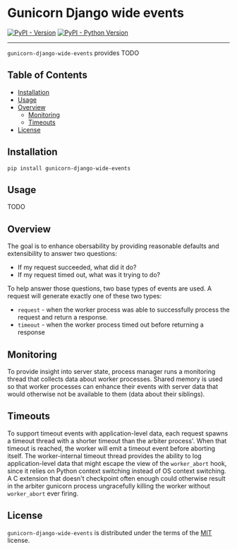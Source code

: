 # Gunicorn Django wide events

[![PyPI - Version](https://img.shields.io/pypi/v/gunicorn-django-wide-events.svg)](https://pypi.org/project/gunicorn-django-wide-events)
[![PyPI - Python Version](https://img.shields.io/pypi/pyversions/gunicorn-django-wide-events.svg)](https://pypi.org/project/gunicorn-django-wide-events)

-----

`gunicorn-django-wide-events` provides TODO

## Table of Contents

- [Installation](#installation)
- [Usage](#usage)
- [Overview](#overview)
  * [Monitoring](#monitoring)
  * [Timeouts](#timeouts)
- [License](#license)

## Installation

```console
pip install gunicorn-django-wide-events
```

## Usage

TODO

## Overview

The goal is to enhance obersability by providing reasonable defaults and extensibility to answer two questions:

* If my request succeeded, what did it do?
* If my request timed out, what was it trying to do?

To help answer those questions, two base types of events are used. A request will generate exactly one of these two types:

* `request` - when the worker process was able to successfully process the request and return a response.
* `timeout` - when the worker process timed out before returning a response

## Monitoring

To provide insight into server state, process manager runs a monitoring thread that collects data about worker processes. Shared memory is used so that worker processes can enhance their events with server data that would otherwise not be available to them (data about their siblings).

## Timeouts

To support timeout events with application-level data, each request spawns a timeout thread with a shorter timeout than the arbiter process'. When that timeout is reached, the worker will emit a timeout event before aborting itself. The worker-internal timeout thread provides the ability to log application-level data that might escape the view of the `worker_abort` hook, since it relies on Python context switching instead of OS context switching. A C extension that doesn't checkpoint often enough could otherwise result in the arbiter gunicorn process ungracefully killing the worker without `worker_abort` ever firing.

## License

`gunicorn-django-wide-events` is distributed under the terms of the [MIT](https://spdx.org/licenses/MIT.html) license.
